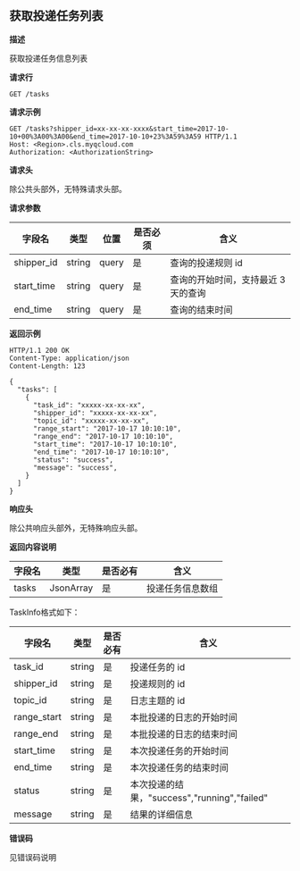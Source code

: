## 获取投递任务列表

**描述**

获取投递任务信息列表

**请求行**

```
GET /tasks
```

**请求示例**

```
GET /tasks?shipper_id=xx-xx-xx-xxxx&start_time=2017-10-10+00%3A00%3A00&end_time=2017-10-10+23%3A59%3A59 HTTP/1.1
Host: <Region>.cls.myqcloud.com
Authorization: <AuthorizationString>

```

**请求头**

除公共头部外，无特殊请求头部。

**请求参数**

| 字段名        |  类型  | 位置  | 是否必须 |      含义                      |
|--------------|--------|------|---------|---------------------------------|
| shipper_id   | string | query| 是      |查询的投递规则 id                  |
| start_time   | string | query| 是      |查询的开始时间，支持最近 3 天的查询  |
| end_time     | string | query| 是      |查询的结束时间                     |

**返回示例**

```
HTTP/1.1 200 OK
Content-Type: application/json
Content-Length: 123

{
  "tasks": [
    {
      "task_id": "xxxxx-xx-xx-xx",
      "shipper_id": "xxxxx-xx-xx-xx",
      "topic_id": "xxxxx-xx-xx-xx",
      "range_start": "2017-10-17 10:10:10",
      "range_end": "2017-10-17 10:10:10",
      "start_time": "2017-10-17 10:10:10",
      "end_time": "2017-10-17 10:10:10",
      "status": "success",
      "message": "success",
    }
  ]
}
```

**响应头**

除公共响应头部外，无特殊响应头部。

**返回内容说明**

|  字段名      |  类型     | 是否必有 |        含义                    |
|-------------|-----------|---------|-------------------------------|
| tasks       | JsonArray | 是      | 投递任务信息数组                |

TaskInfo格式如下：

|  字段名     |  类型  | 是否必有 |        含义                    |
|------------|--------|---------|-------------------------------|
| task_id    | string | 是      | 投递任务的 id                  |
| shipper_id | string | 是      | 投递规则的 id                  |
| topic_id   | string | 是      | 日志主题的 id                  |
| range_start| string | 是      | 本批投递的日志的开始时间         |
| range_end  | string | 是      | 本批投递的日志的结束时间         |
| start_time | string | 是      | 本次投递任务的开始时间           |
| end_time   | string | 是      | 本次投递任务的结束时间           |
| status     | string | 是      | 本次投递的结果，"success","running","failed" |
| message    | string | 是      | 结果的详细信息                  |

**错误码**

见错误码说明
